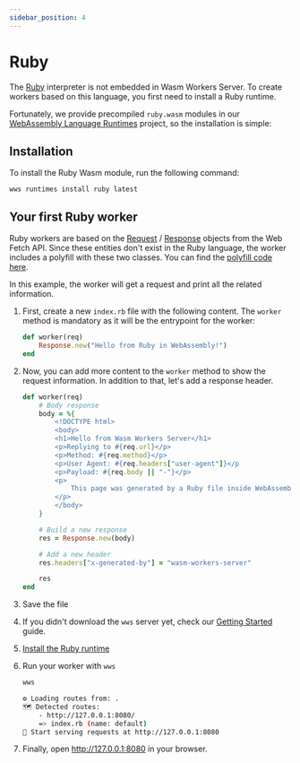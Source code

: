 ```yaml
---
sidebar_position: 4
---
```


# Ruby

The [Ruby](https://www.ruby-lang.org/) interpreter is not embedded in Wasm Workers Server. To create workers based on this language, you first need to install a Ruby runtime.

Fortunately, we provide precompiled `ruby.wasm` modules in our [WebAssembly Language Runtimes](https://github.com/vmware-labs/webassembly-language-runtimes/) project, so the installation is simple:

## Installation

To install the Ruby Wasm module, run the following command:

```console
wws runtimes install ruby latest
```

## Your first Ruby worker

Ruby workers are based on the [Request](https://developer.mozilla.org/en-US/docs/Web/API/Request) / [Response](https://developer.mozilla.org/en-US/docs/Web/API/Response) objects from the Web Fetch API. Since these entities don't exist in the Ruby language, the worker includes a polyfill with these two classes. You can find the [polyfill code here](#).

In this example, the worker will get a request and print all the related information.

1. First, create a new `index.rb` file with the following content. The `worker` method is mandatory as it will be the entrypoint for the worker:

    ```ruby title="./index.rb"
    def worker(req)
        Response.new("Hello from Ruby in WebAssembly!")
    end
    ```

1. Now, you can add more content to the `worker` method to show the request information. In addition to that, let's add a response header.

    ```ruby title="./index.rb"
    def worker(req)
        # Body response
        body = %{
            <!DOCTYPE html>
            <body>
            <h1>Hello from Wasm Workers Server</h1>
            <p>Replying to #{req.url}</p>
            <p>Method: #{req.method}</p>
            <p>User Agent: #{req.headers["user-agent"]}</p
            <p>Payload: #{req.body || "-"}</p>
            <p>
                This page was generated by a Ruby file inside WebAssembly
            </p>
            </body>
        }

        # Build a new response
        res = Response.new(body)

        # Add a new header
        res.headers["x-generated-by"] = "wasm-workers-server"

        res
    end
    ```

1. Save the file
1. If you didn't download the `wws` server yet, check our [Getting Started](../get-started/quickstart.md) guide.
1. [Install the Ruby runtime](#installation)
1. Run your worker with `wws`

    ```bash
    wws

    ⚙️ Loading routes from: .
    🗺 Detected routes:
        - http://127.0.0.1:8080/
        => index.rb (name: default)
    🚀 Start serving requests at http://127.0.0.1:8080
    ```

1. Finally, open <http://127.0.0.1:8080> in your browser.